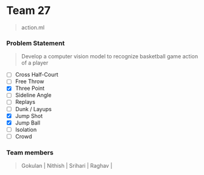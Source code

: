 # Team 27

> action.ml

### Problem Statement

> Develop a computer vision model to recognize basketball game action of a player
 - [ ] Cross Half-Court
 - [ ] Free Throw
 - [x] Three Point
 - [ ] Sideline Angle
 - [ ] Replays
 - [ ] Dunk / Layups
 - [x] Jump Shot
 - [x] Jump Ball
 - [ ] Isolation
 - [ ] Crowd

 ### Team members
 > Gokulan |
 > Nithish |
 > Srihari |
 > Raghav |
